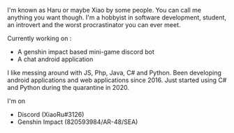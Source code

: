 I'm known as Haru or maybe Xiao by some people. You can call me anything you want though. I'm a hobbyist in software development, student, an introvert and the worst procrastinator you can ever meet.

Currently working on : 
- A genshin impact based mini-game discord bot
- A chat android application

I like messing around with JS, Php, Java, C# and Python. Been developing android applications and web applications since 2016. Just started using C# and Python during the quarantine in 2020.



I'm on
- Discord (XiaoRu#3126)
- Genshin Impact (820593984/AR-48/SEA)
